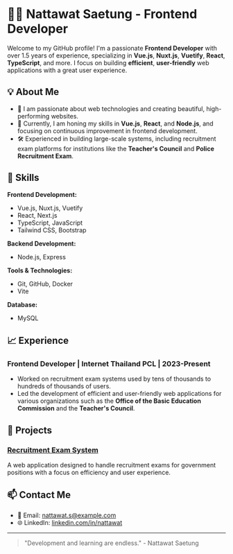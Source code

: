 # 👨‍💻 Nattawat Saetung - Frontend Developer

Welcome to my GitHub profile! I'm a passionate **Frontend Developer** with over 1.5 years of experience, specializing in **Vue.js**, **Nuxt.js**, **Vuetify**, **React**, **TypeScript**, and more. I focus on building **efficient**, **user-friendly** web applications with a great user experience.

## 💡 About Me

- 🔧 I am passionate about web technologies and creating beautiful, high-performing websites.
- 🌱 Currently, I am honing my skills in **Vue.js**, **React**, and **Node.js**, and focusing on continuous improvement in frontend development.
- 🛠️ Experienced in building large-scale systems, including recruitment exam platforms for institutions like the **Teacher's Council** and **Police Recruitment Exam**.

## 💼 Skills

**Frontend Development:**
- Vue.js, Nuxt.js, Vuetify
- React, Next.js
- TypeScript, JavaScript
- Tailwind CSS, Bootstrap

**Backend Development:**
- Node.js, Express

**Tools & Technologies:**
- Git, GitHub, Docker
- Vite

**Database:**
- MySQL

## 📈 Experience

### Frontend Developer | Internet Thailand PCL | 2023-Present
- Worked on recruitment exam systems used by tens of thousands to hundreds of thousands of users.
- Led the development of efficient and user-friendly web applications for various organizations such as the **Office of the Basic Education Commission** and the **Teacher's Council**.

## 🚀 Projects

### [Recruitment Exam System](https://github.com/yourusername/recruitment-exam-system)
A web application designed to handle recruitment exams for government positions with a focus on efficiency and user experience.


## 📫 Contact Me

- 📧 Email: [nattawat.s@example.com](mailto:nattawat.blf@gmail.com)
- 🌐 LinkedIn: [linkedin.com/in/nattawat](https://www.linkedin.com/in/nattawat-saetang-70b7b2257/)

---

> "Development and learning are endless." - Nattawat Saetung
